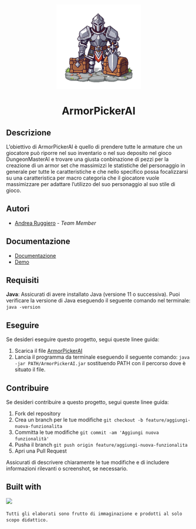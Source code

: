 <div align="center">
    <img src="Docs/Logo.png" alt="ArmorPickerAI" width="230" />
    <h1>ArmorPickerAI</h1>
</div>

## Descrizione
L’obiettivo di ArmorPickerAI è quello di prendere tutte le armature che un giocatore può riporre nel suo inventario o nel suo deposito nel gioco DungeonMasterAI e trovare una giusta conbinazione di pezzi per la creazione di un armor set che massimizzi le statistiche del personaggio in generale per tutte le caratteristiche e che nello specifico possa focalizzarsi su una caratteristica per macro categoria che il giocatore vuole massimizzare per adattare l’utilizzo del suo personaggio al suo stile di gioco.

## Autori

- [Andrea Ruggiero](https://github.com/andrearuggiero150) - *Team Member*

## Documentazione 

- [Documentazione](./Docs/documentazione.pdf)
- [Demo](./Docs/Demo.mov)

## Requisiti

**Java**: Assicurati di avere installato Java (versione 11 o successiva). Puoi verificare la versione di Java eseguendo il seguente comando nel terminale: `java -version`

## Eseguire 

Se desideri eseguire questo progetto, segui queste linee guida:

1. Scarica il file [ArmorPickerAI](out/artifacts/ArmorPickerAI_jar/ArmorPickerAI.jar)
2. Lancia il programma da terminale eseguendo il seguente comando: `java -jar PATH/ArmorPickerAI.jar` sostituendo PATH con il percorso dove è situato il file.

## Contribuire

Se desideri contribuire a questo progetto, segui queste linee guida:

1. Fork del repository
2. Crea un branch per le tue modifiche `git checkout -b feature/aggiungi-nuova-funzionalita`
3. Committa le tue modifiche `git commit -am 'Aggiungi nuova funzionalità'`
4. Pusha il branch `git push origin feature/aggiungi-nuova-funzionalita`
5. Apri una Pull Request

Assicurati di descrivere chiaramente le tue modifiche e di includere informazioni rilevanti o screenshot, se necessario.

## Built with
<a href="https://skillicons.dev">
    <img src="https://skillicons.dev/icons?i=java,github" />
  </a>





`Tutti gli elaborati sono frutto di immaginazione e prodotti al solo scopo didattico.`
